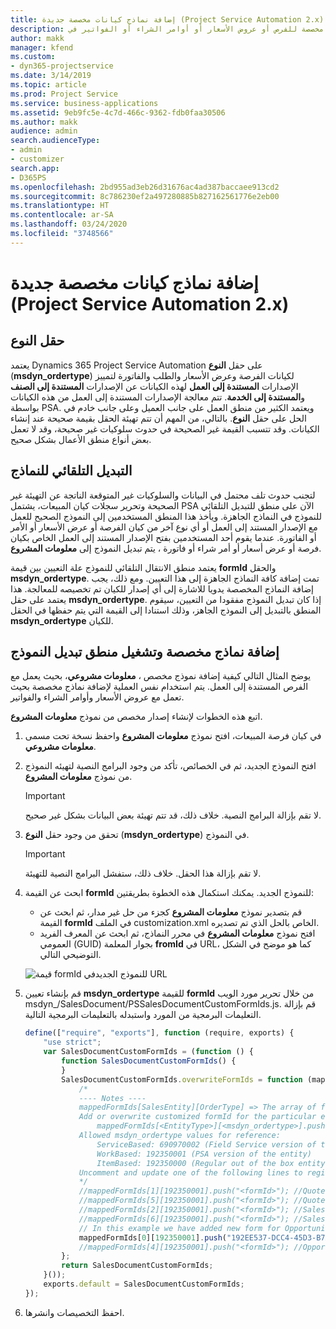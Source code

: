 ```yaml
---
title: إضافة نماذج كيانات مخصصة جديدة (Project Service Automation 2.x)
description: يقدم هذا الموضوع معلومات حول كيفية إضافة نماذج كيانات مخصصة للفرص أو عروض الأسعار أو أوامر الشراء أو الفواتير في Dynamics 365 Project Service Automation 2.x.
author: makk
manager: kfend
ms.custom:
- dyn365-projectservice
ms.date: 3/14/2019
ms.topic: article
ms.prod: Project Service
ms.service: business-applications
ms.assetid: 9eb9fc5e-4c7d-466c-9362-fdb0faa30506
ms.author: makk
audience: admin
search.audienceType:
- admin
- customizer
search.app:
- D365PS
ms.openlocfilehash: 2bd955ad3eb26d31676ac4ad387baccaee913cd2
ms.sourcegitcommit: 8c786230ef2a497280885b827162561776e2eb00
ms.translationtype: HT
ms.contentlocale: ar-SA
ms.lasthandoff: 03/24/2020
ms.locfileid: "3748566"
---
```

# <a name="add-new-custom-entity-forms-project-service-automation-2x"></a>إضافة نماذج كيانات مخصصة جديدة (Project Service Automation 2.x)

## <a name="type-field"></a>حقل النوع 

يعتمد Dynamics 365 Project Service Automation على حقل **النوع** (**msdyn\_ordertype**) لكيانات الفرصة وعرض الأسعار والطلب والفاتورة لتمييز الإصدارات **المستندة إلى العمل** لهذه الكيانات عن الإصدارات **المستندة إلى الصنف** و**المستندة إلى الخدمة**. تتم معالجة الإصدارات المستندة إلى العمل من هذه الكيانات بواسطة PSA. ويعتمد الكثير من منطق العمل على جانب العميل وعلى جانب خادم في الحل على حقل  **النوع**. بالتالي، من المهم أن تتم تهيئة الحقل بقيمة صحيحة عند إنشاء الكيانات. وقد تتسبب القيمة غير الصحيحة في حدوث سلوكيات غير صحيحة، وقد لا تعمل بعض أنواع منطق الأعمال بشكل صحيح.

## <a name="automatic-form-switching"></a>التبديل التلقائي للنماذج

لتجنب حدوث تلف محتمل في البيانات والسلوكيات غير المتوقعة الناتجة عن التهيئة غير الصحيحة وتحرير سجلات كيان المبيعات، يشتمل PSA الآن على منطق للتبديل التلقائي للنموذج في النماذج الجاهزة. ويأخذ هذا المنطق المستخدمين إلى النموذج الصحيح للعمل مع الإصدار المستند إلى العمل أو أي نوع آخر من كيان الفرصة أو عرض الأسعار أو الأمر أو الفاتورة. عندما يقوم أحد المستخدمين بفتح الإصدار المستند إلى العمل الخاص بكيان فرصة أو عرض أسعار أو أمر شراء أو فاتورة ، يتم تبديل النموذج إلى **معلومات المشروع**.

يعتمد منطق الانتقال التلقائي للنموذج علة التعيين بين قيمة **formId** والحقل **msdyn\_ordertype**. تمت إضافة كافة النماذج الجاهزة إلى هذا التعيين. ومع ذلك، يجب إضافة النماذج المخصصة يدويا للاشارة إلى أي إصدار للكيان تم تخصيصه للمعالجة. هذا يعتمد على حقل **msdyn\_ordertype**. إذا كان تبديل النموذج مفقودا من التعيين، سيقوم المنطق بالتبديل إلى النموذج الجاهز، وذلك استنادا إلى القيمة التي يتم حفظها في الحقل **msdyn\_ordertype** للكيان.

## <a name="add-custom-forms-and-turn-on-the-form-switching-logic"></a>إضافة نماذج مخصصة وتشغيل منطق تبديل النموذج

يوضح المثال التالي كيفية إضافة نموذج مخصص ، **معلومات مشروعي**، بحيث يعمل مع الفرص المستندة إلى العمل. يتم استخدام نفس العملية لإضافة نماذج مخصصة بحيث تعمل مع عروض الأسعار وأوامر الشراء والفواتير.

اتبع هذه الخطوات لإنشاء إصدار مخصص من نموذج **معلومات المشروع**.

1. في كيان فرصة المبيعات، افتح نموذج **معلومات المشروع** واحفظ نسخة تحت مسمى **معلومات مشروعي**.
2. افتح النموذج الجديد، ثم في الخصائص، تأكد من وجود البرامج النصية لتهيئه النموذج من نموذج **معلومات المشروع**. 

    > [!IMPORTANT]
    > لا تقم بإزالة البرامج النصية. خلاف ذلك، قد تتم تهيئة بعض البيانات بشكل غير صحيح.

3. تحقق من وجود حقل **النوع** (**msdyn\_ordertype**) في النموذج. 

    > [!IMPORTANT]
    > لا تقم بإزالة هذا الحقل. خلاف ذلك، ستفشل البرامج النصية للتهيئة.

4. ابحث عن القيمة **formId** للنموذج الجديد. يمكنك استكمال هذه الخطوة بطريقتين:

    - قم بتصدير نموذج **معلومات المشروع** كجزء من حل غير مدار، ثم ابحث عن القيمة **formId** في الملف customization.xml الخاص بالحل الذي تم تصديره.
    - افتح نموذج **معلومات المشروع** في محرر النماذج، ثم ابحث عن المعرف الفريد العمومي (GUID) بجوار المعلمة **fromId** في URL، كما هو موضح في الشكل التوضيحي التالي.

    ![قيمة formId للنموذج الجديدفي URL](media/how-to-add-custom-forms-in-v2.0.png)

5. قم بإنشاء تعيين **msdyn\_ordertype** للقيمة **formId** من خلال تحرير مورد الويب msdyn\_/SalesDocument/PSSalesDocumentCustomFormIds.js. قم بإزالة التعليمات البرمجية من المورد واستبدله بالتعليمات البرمجية التالية.

    ```javascript
    define(["require", "exports"], function (require, exports) {
        "use strict";
        var SalesDocumentCustomFormIds = (function () {
            function SalesDocumentCustomFormIds() {
            }
            SalesDocumentCustomFormIds.overwriteFormIds = function (mappedFormIds) {
                /*
                ---- Notes ----
                mappedFormIds[SalesEntity][OrderType] => The array of forms IDs that support particular entity and order type
                Add or overwrite customized formId for the particular entity and order type by calling:
                    mappedFormIds[<EntityType>][<msdyn_ordertype>].push("<formId>");
                Allowed msdyn_ordertype values for reference:
                    ServiceBased: 690970002 (Field Service version of the entity)
                    WorkBased: 192350001 (PSA version of the entity)
                    ItemBased: 192350000 (Regular out of the box entity)
                Uncomment and update one of the following lines to register custom PSA form for required entity:
                */      
                //mappedFormIds[1][192350001].push("<formId>"); //Quote
                //mappedFormIds[5][192350001].push("<formId>"); //Quote Line
                //mappedFormIds[2][192350001].push("<formId>"); //Sales Order
                //mappedFormIds[6][192350001].push("<formId>"); //Sales Order Line
                // In this example we have added new form for Opportunity
                mappedFormIds[0][192350001].push("192EE537-DCC4-45D3-B7AF-EA694B9113D2"); //Opportunity
                //mappedFormIds[4][192350001].push("<formId>"); //Opportunity Line
            };
            return SalesDocumentCustomFormIds;
        }());
        exports.default = SalesDocumentCustomFormIds;
    });
    ```

6. احفظ التخصيصات وانشرها.
